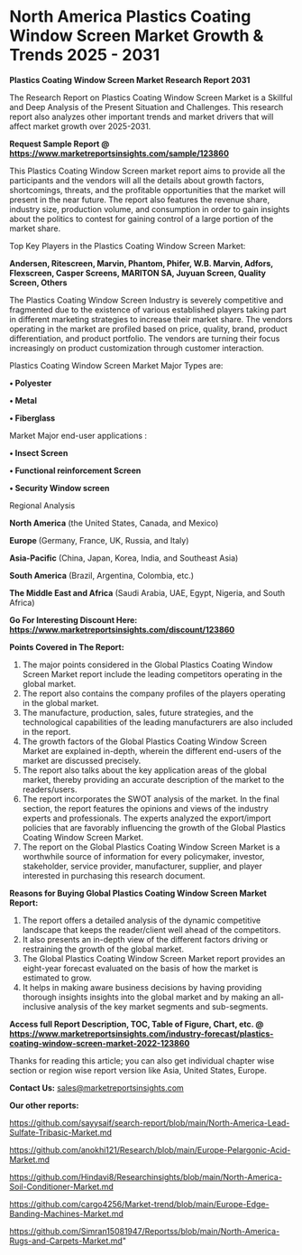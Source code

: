 # North America Plastics Coating Window Screen Market Growth & Trends 2025 - 2031

<strong>Plastics Coating Window Screen Market Research Report 2031</strong>

The Research Report on Plastics Coating Window Screen Market is a Skillful and Deep Analysis of the Present Situation and Challenges. This research report also analyzes other important trends and market drivers that will affect market growth over 2025-2031.

<strong>Request Sample Report @ <a href=https://www.marketreportsinsights.com/sample/123860>https://www.marketreportsinsights.com/sample/123860</a></strong>

This Plastics Coating Window Screen market report aims to provide all the participants and the vendors will all the details about growth factors, shortcomings, threats, and the profitable opportunities that the market will present in the near future. The report also features the revenue share, industry size, production volume, and consumption in order to gain insights about the politics to contest for gaining control of a large portion of the market share.

Top Key Players in the Plastics Coating Window Screen Market:

<strong>Andersen, Ritescreen, Marvin, Phantom, Phifer, W.B. Marvin, Adfors, Flexscreen, Casper Screens, MARITON SA, Juyuan Screen, Quality Screen, Others</strong>

The Plastics Coating Window Screen Industry is severely competitive and fragmented due to the existence of various established players taking part in different marketing strategies to increase their market share. The vendors operating in the market are profiled based on price, quality, brand, product differentiation, and product portfolio. The vendors are turning their focus increasingly on product customization through customer interaction.

Plastics Coating Window Screen Market Major Types are:

<strong>• Polyester

• Metal

• Fiberglass</strong>

Market Major end-user applications :

<strong>• Insect Screen

• Functional reinforcement Screen

• Security Window screen</strong>

Regional Analysis

</u><strong><b>North America</b></strong> (the United States, Canada, and Mexico)

<strong><b>Europe </b></strong>(Germany, France, UK, Russia, and Italy)

<strong><b>Asia-Pacific</b></strong> (China, Japan, Korea, India, and Southeast Asia)

<strong><b>South America</b></strong> (Brazil, Argentina, Colombia, etc.)

<strong><b>The Middle East and Africa</b></strong> (Saudi Arabia, UAE, Egypt, Nigeria, and South Africa)

<strong>Go For Interesting Discount Here: <a href=https://www.marketreportsinsights.com/discount/123860>https://www.marketreportsinsights.com/discount/123860</a></strong>

<strong>Points Covered in The Report:</strong>
<ol>
  <li>The major points considered in the Global Plastics Coating Window Screen Market report include the leading competitors operating in the global market.</li>
  <li>The report also contains the company profiles of the players operating in the global market.</li>
  <li>The manufacture, production, sales, future strategies, and the technological capabilities of the leading manufacturers are also included in the report.</li>
  <li>The growth factors of the Global Plastics Coating Window Screen Market are explained in-depth, wherein the different end-users of the market are discussed precisely.</li>
  <li>The report also talks about the key application areas of the global market, thereby providing an accurate description of the market to the readers/users.</li>
  <li>The report incorporates the SWOT analysis of the market. In the final section, the report features the opinions and views of the industry experts and professionals. The experts analyzed the export/import policies that are favorably influencing the growth of the Global Plastics Coating Window Screen Market.</li>
  <li>The report on the Global Plastics Coating Window Screen Market is a worthwhile source of information for every policymaker, investor, stakeholder, service provider, manufacturer, supplier, and player interested in purchasing this research document.</li>
</ol>
<strong>Reasons for Buying Global Plastics Coating Window Screen Market Report:</strong>

<ol>
  <li>The report offers a detailed analysis of the dynamic competitive landscape that keeps the reader/client well ahead of the competitors.</li>
  <li>It also presents an in-depth view of the different factors driving or restraining the growth of the global market.</li>
  <li>The Global Plastics Coating Window Screen Market report provides an eight-year forecast evaluated on the basis of how the market is estimated to grow.</li>
  <li>It helps in making aware business decisions by having providing thorough insights insights into the global market and by making an all-inclusive analysis of the key market segments and sub-segments.</li>
</ol>
<strong>Access full Report Description, TOC, Table of Figure, Chart, etc. @ <a href=https://www.marketreportsinsights.com/industry-forecast/plastics-coating-window-screen-market-2022-123860>https://www.marketreportsinsights.com/industry-forecast/plastics-coating-window-screen-market-2022-123860</a></strong>


Thanks for reading this article; you can also get individual chapter wise section or region wise report version like Asia, United States, Europe.

<strong>Contact Us:</strong>
sales@marketreportsinsights.com

<strong>Our other reports:</strong>

<a href=https://github.com/sayysaif/search-report/blob/main/North-America-Lead-Sulfate-Tribasic-Market.md>https://github.com/sayysaif/search-report/blob/main/North-America-Lead-Sulfate-Tribasic-Market.md</a>

<a href=https://github.com/anokhi121/Research/blob/main/Europe-Pelargonic-Acid-Market.md>https://github.com/anokhi121/Research/blob/main/Europe-Pelargonic-Acid-Market.md</a>

<a href=https://github.com/Hindavi8/Researchinsights/blob/main/North-America-Soil-Conditioner-Market.md>https://github.com/Hindavi8/Researchinsights/blob/main/North-America-Soil-Conditioner-Market.md</a>

<a href=https://github.com/cargo4256/Market-trend/blob/main/Europe-Edge-Banding-Machines-Market.md>https://github.com/cargo4256/Market-trend/blob/main/Europe-Edge-Banding-Machines-Market.md</a>

<a href=https://github.com/Simran15081947/Reportss/blob/main/North-America-Rugs-and-Carpets-Market.md>https://github.com/Simran15081947/Reportss/blob/main/North-America-Rugs-and-Carpets-Market.md</a>"
